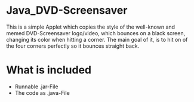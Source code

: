 # Java_DVD-Screensaver
This is a simple Applet which copies the style of the well-known and memed DVD-Screensaver logo/video, which bounces on a black screen, changing its color when hitting a corner.
The main goal of it, is to hit on of the four corners perfectly so it bounces straight back.

# What is included
- Runnable .jar-File
- The code as .java-File

